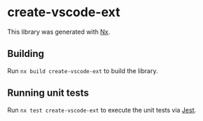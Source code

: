 # create-vscode-ext

This library was generated with [Nx](https://nx.dev).

## Building

Run `nx build create-vscode-ext` to build the library.

## Running unit tests

Run `nx test create-vscode-ext` to execute the unit tests via [Jest](https://jestjs.io).
